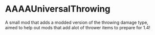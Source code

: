 # AAAAUniversalThrowing
A small mod that adds a modded version of the throwing damage type, aimed to help out mods that add alot of thrower items to prepare for 1.4!
